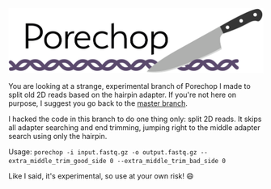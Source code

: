 <p align="center"><img src="misc/porechop_logo_knife.png" alt="Porechop" width="600"></p>

You are looking at a strange, experimental branch of Porechop I made to split old 2D reads based on the hairpin adapter. If you're not here on purpose, I suggest you go back to the [master branch](https://github.com/rrwick/Porechop).

I hacked the code in this branch to do one thing only: split 2D reads. It skips all adapter searching and end trimming, jumping right to the middle adapter search using only the hairpin.

Usage:
`porechop -i input.fastq.gz -o output.fastq.gz --extra_middle_trim_good_side 0 --extra_middle_trim_bad_side 0`

Like I said, it's experimental, so use at your own risk! :smile:
